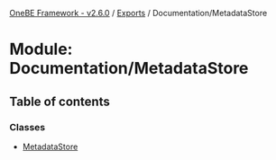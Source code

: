 [OneBE Framework - v2.6.0](../README.md) / [Exports](../modules.md) / Documentation/MetadataStore

# Module: Documentation/MetadataStore

## Table of contents

### Classes

- [MetadataStore](../classes/Documentation_MetadataStore.MetadataStore.md)
